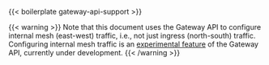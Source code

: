 ---
---
{{< boilerplate gateway-api-support >}}

{{< warning >}}
Note that this document uses the Gateway API to configure internal mesh (east-west) traffic,
i.e., not just ingress (north-south) traffic.
Configuring internal mesh traffic is an
[experimental feature](https://gateway-api.sigs.k8s.io/geps/overview/#status)
of the Gateway API, currently under development.
{{< /warning >}}
